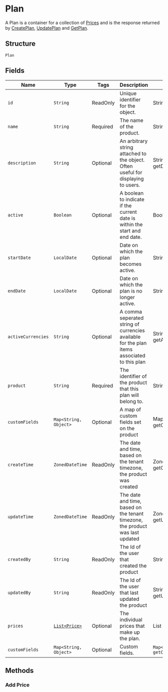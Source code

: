 
# Plan

A Plan is a container for a collection of [Prices](/doc/models/price.md) and is the response returned by [CreatePlan](/doc/plan-api.md#create-plan), [UpdatePlan](/doc/plan-api.md#update-plan) and [GetPlan](/doc/plan-api.md#get-plan).

## Structure

`Plan`

## Fields

| Name | Type | Tags | Description | Getter |
|  --- | --- | --- | --- | --- |
| `id` | `String` | ReadOnly | Unique identifier for the object. | String getId() |
| `name` | `String` | Required | The name of the product. | String getName() |
| `description` | `String` | Optional | An arbitrary string attached to the object. Often useful for displaying to users. | String getDescription() |
| `active` | `Boolean` | Optional | A boolean to indicate if the current date is within the start and end date. | Boolean isActive() |
| `startDate` | `LocalDate` | Optional | Date on which the plan becomes active. | String getStartDate() |
| `endDate` | `LocalDate` | Optional | Date on which the plan is no longer active. | String getEndDate() |
| `activeCurrencies` | `String` | Optional | A comma seperated string of currencies available for the plan items associated to this plan | String getActiveCurrencies() |
| `product` | `String` | Required | The identifier of the product that this plan will belong to. | String getProduct() |
| `customFields` | `Map<String, Object>` | Optional | A map of custom fields set on the product | Map<String, Object> getCustomFields() |
| `createTime` | `ZonedDateTime` | ReadOnly | The date and time, based on the tenant timezone, the product was created | ZonedDateTime getCreateTime() |
| `updateTime` | `ZonedDateTime` | ReadOnly | The date and time, based on the tenant timezone, the product was last updated | ZonedDateTime getUpdateTime() |
| `createdBy` | `String` | ReadOnly | The Id of the user that created the product | String getCreatedBy() |
| `updatedBy` | `String` | ReadOnly | The Id of the user that last updated the product | String getUpdatedBy() |
| `prices` | [`List<Price>`](/doc/models/price.md) | Optional | The individual prices that make up the plan. | List<Price> getPrices() |
| `customFields` | `Map<String, Object>` | Optional | Custom fields. | `Map<String, Object> getCustomFields()`|

## Methods

### Add Price
